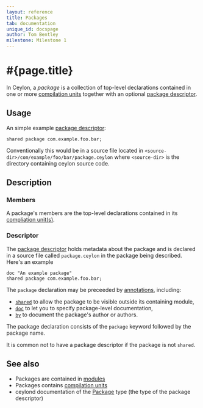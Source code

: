```yaml
---
layout: reference
title: Packages
tab: documentation
unique_id: docspage
author: Tom Bentley
milestone: Milestone 1
---
```


# #{page.title}

In Ceylon, a *package* is a collection of top-level declarations
contained in one or more 
[compilation units](../compilation-unit) together with an 
optional [package descriptor](#descriptor).

## Usage 

An simple example [package descriptor](#descriptor):

<!-- check:none -->
<!-- try: -->
    shared package com.example.foo.bar;
    
Conventionally this would be in a source file located in
`<source-dir>/com/example/foo/bar/package.ceylon` where `<source-dir>` is the
directory containing ceylon source code.

## Description

### Members

A package's members are the top-level declarations contained in its 
[compliation unit(s)](../compilation-unit).

### Descriptor

The 
[package descriptor](\#{site.urls.apidoc_current}/ceylon/language/descriptor/class_Package.html) 
holds metadata about the package and is declared in a source file called
`package.ceylon` in the package being described. Here's an example

<!-- check:none -->
<!-- try: -->
    doc "An example package"
    shared package com.example.foo.bar;
    
The `package` declaration may be preceeded by [annotations](../annotation), including:

* [`shared`](#{site.urls.apidoc_current}/ceylon/language/#shared) 
  to allow the package to be visible outside its containing module,
* [`doc`](#{site.urls.apidoc_current}/ceylon/language/#doc) 
  to let you to specify package-level documentation,
* [`by`](#{site.urls.apidoc_current}/ceylon/language/#by) 
  to document the package's author or authors. 

The package declaration consists of the `package` keyword followed by the 
package name.

It is common not to have a package descriptor if the package is not `shared`.

## See also

* Packages are contained in [modules](../module)
* Packages contains [compilation units](../compilation-unit)
* ceylond documentation of the 
  [Package](\#{site.urls.apidoc_current}/ceylon/language/descriptor/class_Package.html) 
  type (the type of the package descriptor)

